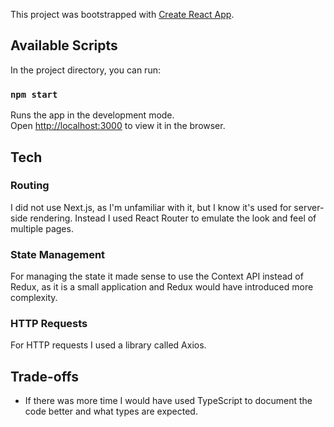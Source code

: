 This project was bootstrapped with [Create React App](https://github.com/facebook/create-react-app).

## Available Scripts

In the project directory, you can run:

### `npm start`
Runs the app in the development mode.<br />
Open [http://localhost:3000](http://localhost:3000) to view it in the browser.

## Tech

### Routing
I did not use Next.js, as I'm unfamiliar with it, but I know it's used for server-side rendering.
Instead I used React Router to emulate the look and feel of multiple pages.

### State Management
For managing the state it made sense to use the Context API instead of Redux, as it is a small application and Redux would have introduced more complexity.

### HTTP Requests
For HTTP requests I used a library called Axios.

## Trade-offs
- If there was more time I would have used TypeScript to document the code better and what types are expected.
